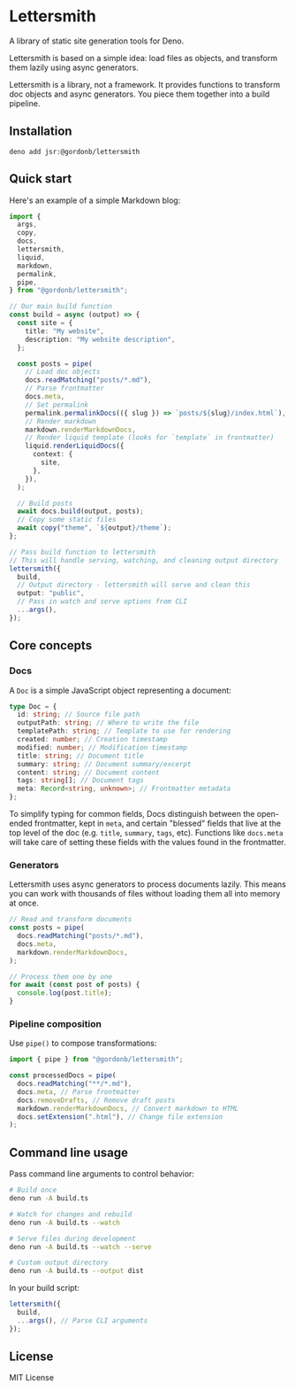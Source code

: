 # Lettersmith

A library of static site generation tools for Deno.

Lettersmith is based on a simple idea: load files as objects, and transform them
lazily using async generators.

Lettersmith is a library, not a framework. It provides functions to transform
doc objects and async generators. You piece them together into a build pipeline.

## Installation

```cli
deno add jsr:@gordonb/lettersmith
```

## Quick start

Here's an example of a simple Markdown blog:

```ts
import {
  args,
  copy,
  docs,
  lettersmith,
  liquid,
  markdown,
  permalink,
  pipe,
} from "@gordonb/lettersmith";

// Our main build function
const build = async (output) => {
  const site = {
    title: "My website",
    description: "My website description",
  };

  const posts = pipe(
    // Load doc objects
    docs.readMatching("posts/*.md"),
    // Parse frontmatter
    docs.meta,
    // Set permalink
    permalink.permalinkDocs(({ slug }) => `posts/${slug}/index.html`),
    // Render markdown
    markdown.renderMarkdownDocs,
    // Render liquid template (looks for `template` in frontmatter)
    liquid.renderLiquidDocs({
      context: {
        site,
      },
    }),
  );

  // Build posts
  await docs.build(output, posts);
  // Copy some static files
  await copy("theme", `${output}/theme`);
};

// Pass build function to lettersmith
// This will handle serving, watching, and cleaning output directory
lettersmith({
  build,
  // Output directory - lettersmith will serve and clean this
  output: "public",
  // Pass in watch and serve options from CLI
  ...args(),
});
```

## Core concepts

### Docs

A `Doc` is a simple JavaScript object representing a document:

```ts
type Doc = {
  id: string; // Source file path
  outputPath: string; // Where to write the file
  templatePath: string; // Template to use for rendering
  created: number; // Creation timestamp
  modified: number; // Modification timestamp
  title: string; // Document title
  summary: string; // Document summary/excerpt
  content: string; // Document content
  tags: string[]; // Document tags
  meta: Record<string, unknown>; // Frontmatter metadata
};
```

To simplify typing for common fields, Docs distinguish between the open-ended
frontmatter, kept in `meta`, and certain "blessed" fields that live at the top
level of the doc (e.g. `title`, `summary`, `tags`, etc). Functions like
`docs.meta` will take care of setting these fields with the values found in the
frontmatter.

### Generators

Lettersmith uses async generators to process documents lazily. This means you
can work with thousands of files without loading them all into memory at once.

```ts
// Read and transform documents
const posts = pipe(
  docs.readMatching("posts/*.md"),
  docs.meta,
  markdown.renderMarkdownDocs,
);

// Process them one by one
for await (const post of posts) {
  console.log(post.title);
}
```

### Pipeline composition

Use `pipe()` to compose transformations:

```ts
import { pipe } from "@gordonb/lettersmith";

const processedDocs = pipe(
  docs.readMatching("**/*.md"),
  docs.meta, // Parse frontmatter
  docs.removeDrafts, // Remove draft posts
  markdown.renderMarkdownDocs, // Convert markdown to HTML
  docs.setExtension(".html"), // Change file extension
);
```

## Command line usage

Pass command line arguments to control behavior:

```bash
# Build once
deno run -A build.ts

# Watch for changes and rebuild
deno run -A build.ts --watch

# Serve files during development
deno run -A build.ts --watch --serve

# Custom output directory
deno run -A build.ts --output dist
```

In your build script:

```ts
lettersmith({
  build,
  ...args(), // Parse CLI arguments
});
```

## License

MIT License
